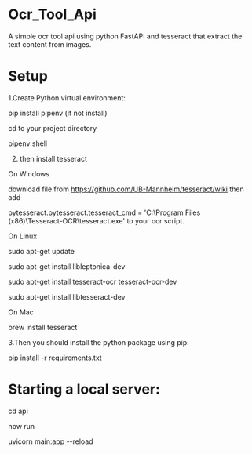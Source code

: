 # Ocr_Tool_Api
A simple ocr tool api using python FastAPI and tesseract that extract the text content from images.

# Setup 

1.Create Python virtual environment:

pip install pipenv (if not install)

cd to your project directory

pipenv shell

2. then install tesseract

On Windows

download file from https://github.com/UB-Mannheim/tesseract/wiki then add 

pytesseract.pytesseract.tesseract_cmd = 'C:\Program Files (x86)\Tesseract-OCR\tesseract.exe' to your ocr script.

On Linux

sudo apt-get update

sudo apt-get install libleptonica-dev 

sudo apt-get install tesseract-ocr tesseract-ocr-dev

sudo apt-get install libtesseract-dev

On Mac

brew install tesseract

3.Then you should install the python package using pip:

pip install -r requirements.txt


# Starting a local server:

cd api

now run 

uvicorn main:app --reload
